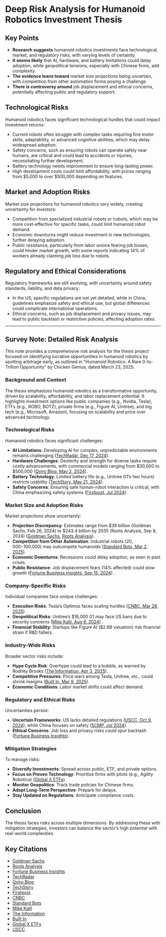 # Deep Risk Analysis for Humanoid Robotics Investment Thesis

## Key Points
- **Research suggests** humanoid robotics investments face technological, market, and regulatory risks, with varying levels of certainty.
- **It seems likely** that AI, hardware, and battery limitations could delay adoption, while geopolitical tensions, especially with Chinese firms, add complexity.
- **The evidence leans toward** market size projections being uncertain, with competition from other automation forms posing a challenge.
- **There is controversy around** job displacement and ethical concerns, potentially affecting public and regulatory support.

## Technological Risks
Humanoid robotics faces significant technological hurdles that could impact investment returns:
- Current robots often struggle with complex tasks requiring fine motor skills, adaptability, or advanced cognitive abilities, which may delay widespread adoption.
- Safety concerns, such as ensuring robots can operate safely near humans, are critical and could lead to accidents or injuries, necessitating further development.
- Battery technology needs improvement to ensure long-lasting power.
- High development costs could limit affordability, with prices ranging from $5,000 to over $500,000 depending on features.

## Market and Adoption Risks
Market size projections for humanoid robotics vary widely, creating uncertainty for investors:
- Competition from specialized industrial robots or cobots, which may be more cost-effective for specific tasks, could limit humanoid robot demand.
- Economic downturns might reduce investment in new technologies, further delaying adoption.
- Public resistance, particularly from labor unions fearing job losses, could hinder market growth, with some reports indicating 14% of workers already claiming job loss due to robots.

## Regulatory and Ethical Considerations
Regulatory frameworks are still evolving, with uncertainty around safety standards, liability, and data privacy:
- In the US, specific regulations are not yet detailed, while in China, guidelines emphasize safety and ethical use, but global differences could complicate international operations.
- Ethical concerns, such as job displacement and privacy issues, may lead to public backlash or restrictive policies, affecting adoption rates.

---

## Survey Note: Detailed Risk Analysis

This note provides a comprehensive risk analysis for the thesis project focused on identifying lucrative opportunities in humanoid robotics by spotting arbitrage early, as outlined in "Humanoid Robotics: A Rare 0-to-Trillion Opportunity" by Chicken Genius, dated March 23, 2025.

### Background and Context
The thesis emphasizes humanoid robotics as a transformative opportunity, driven by scalability, affordability, and labor replacement potential. It highlights investment options like public companies (e.g., Nvidia, Tesla), ETFs (e.g., ROBO, BOTZ), private firms (e.g., Figure AI, Unitree), and big tech (e.g., Microsoft, Amazon), focusing on scalability and price over advanced technology.

### Technological Risks
Humanoid robotics faces significant challenges:

- **AI Limitations**: Developing AI for complex, unpredictable environments remains challenging ([TechRadar, Dec 17, 2024](https://www.techradar.com/computing/artificial-intelligence/i-asked-chatgpt-claude-ai-gemini-and-siri-about-humanoid-robots-in-2025-and-the-responses-shocked-me)).
- **Hardware Challenges**: Dexterity and strength for diverse tasks require costly advancements, with commercial models ranging from $30,000 to $500,000 ([Qviro Blog, May 2, 2024](https://qviro.com/blog/how-much-does-a-humanoid-robot-cost/)).
- **Battery Technology**: Limited battery life (e.g., Unitree G1’s two hours) restricts usability ([TechStory, May 21, 2024](https://techstory.in/introducing-the-unitree-g1-a-humanoid-robot-for-just-16000/)).
- **Safety Concerns**: Ensuring safe human-robot interaction is critical, with China emphasizing safety systems ([Firstpost, Jul 2024](https://www.firstpost.com/tech/china-publishes-the-first-set-of-regulations-on-what-a-humanoid-robot-should-be-like-pilot-begins-with-shanghai-13790734.html)).

### Market Size and Adoption Risks
Market projections show uncertainty:

- **Projection Discrepancy**: Estimates range from $38 billion (Goldman Sachs, Feb 26, 2024) to $243.4 billion by 2035 (Roots Analysis, Sep 8, 2024) ([Goldman Sachs](https://www.goldmansachs.com/insights/articles/the-global-market-for-robots-could-reach-38-billion-by-2035), [Roots Analysis](https://www.rootsanalysis.com/humanoid-robot-market)).
- **Competition from Other Automation**: Industrial robots ($20,000-$100,000) may outcompete humanoids ([Standard Bots, Mar 2, 2025](https://standardbots.com/blog/how-much-do-robots-cost)).
- **Economic Downturns**: Recessions could delay adoption, as seen in past crises.
- **Public Resistance**: Job displacement fears (14% affected) could slow growth ([Fortune Business Insights, Sep 15, 2024](https://www.fortunebusinessinsights.com/humanoid-robots-market-110188)).

### Company-Specific Risks
Individual companies face unique challenges:

- **Execution Risks**: Tesla’s Optimus faces scaling hurdles ([CNBC, Mar 28, 2025](https://www.cnbc.com/2025/03/28/china-already-ahead-of-us-in-humanoid-robot-race-analysts-say-.html)).
- **Geopolitical Risks**: Unitree’s $16,000 G1 may face US bans due to security concerns ([Mike Kalil, Aug 6, 2024](https://mikekalil.com/blog/us-china-humanoid-robot-ban/)).
- **Financial Stability**: Startups like Figure AI ($2.6B valuation) risk financial strain if R&D falters.

### Industry-Wide Risks
Broader sector risks include:

- **Hype Cycle Risk**: Overhype could lead to a bubble, as warned by Rodney Brooks ([The Information, Apr 3, 2025](https://www.theinformation.com/articles/roomba-creator-says-humanoid-robots-overhyped)).
- **Competitive Pressures**: Price wars among Tesla, Unitree, etc., could shrink margins ([Built In, Mar 9, 2025](https://builtin.com/robotics/humanoid-robots)).
- **Economic Conditions**: Labor market shifts could affect demand.

### Regulatory and Ethical Risks
Uncertainties persist:

- **Uncertain Frameworks**: US lacks detailed regulations ([USCC, Oct 9, 2024](https://www.uscc.gov/research/humanoid-robots)), while China focuses on safety ([SCMP, Jul 2024](https://www.scmp.com/tech/policy/article/3269500/chinas-laws-robotics-shanghai-publishes-first-humanoid-robot-guidelines)).
- **Ethical Concerns**: Job loss and privacy risks could spur backlash ([Fortune Business Insights](https://www.fortunebusinessinsights.com/humanoid-robots-market-110188)).

### Mitigation Strategies
To manage risks:
- **Diversify Investments**: Spread across public, ETF, and private options.
- **Focus on Proven Technology**: Prioritize firms with pilots (e.g., Agility Robotics) ([Global X ETFs](https://www.globalxetfs.com/the-rise-of-humanoids-explained/)).
- **Monitor Geopolitics**: Track trade policies for Chinese firms.
- **Adopt Long-Term Perspective**: Prepare for delays.
- **Stay Updated on Regulations**: Anticipate compliance costs.

## Conclusion
The thesis faces risks across multiple dimensions. By addressing these with mitigation strategies, investors can balance the sector’s high potential with real-world complexities.

## Key Citations
- [Goldman Sachs](https://www.goldmansachs.com/insights/articles/the-global-market-for-robots-could-reach-38-billion-by-2035)
- [Roots Analysis](https://www.rootsanalysis.com/humanoid-robot-market)
- [Fortune Business Insights](https://www.fortunebusinessinsights.com/humanoid-robots-market-110188)
- [TechRadar](https://www.techradar.com/computing/artificial-intelligence/i-asked-chatgpt-claude-ai-gemini-and-siri-about-humanoid-robots-in-2025-and-the-responses-shocked-me)
- [Qviro Blog](https://qviro.com/blog/how-much-does-a-humanoid-robot-cost/)
- [TechStory](https://techstory.in/introducing-the-unitree-g1-a-humanoid-robot-for-just-16000/)
- [Firstpost](https://www.firstpost.com/tech/china-publishes-the-first-set-of-regulations-on-what-a-humanoid-robot-should-be-like-pilot-begins-with-shanghai-13790734.html)
- [CNBC](https://www.cnbc.com/2025/03/28/china-already-ahead-of-us-in-humanoid-robot-race-analysts-say-.html)
- [Standard Bots](https://standardbots.com/blog/how-much-do-robots-cost)
- [Mike Kalil](https://mikekalil.com/blog/us-china-humanoid-robot-ban/)
- [The Information](https://www.theinformation.com/articles/roomba-creator-says-humanoid-robots-overhyped)
- [Built In](https://builtin.com/robotics/humanoid-robots)
- [Global X ETFs](https://www.globalxetfs.com/the-rise-of-humanoids-explained/)
- [USCC](https://www.uscc.gov/research/humanoid-robots)